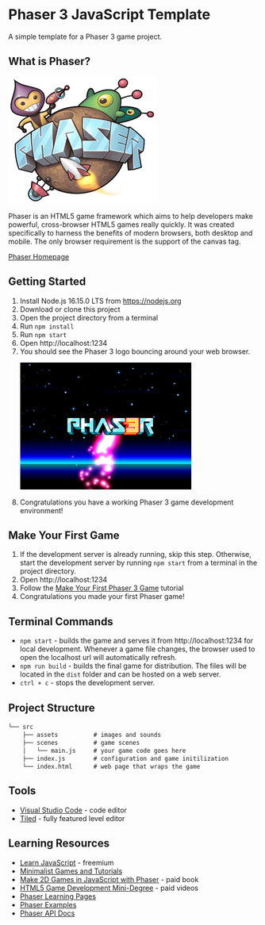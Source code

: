 # Phaser 3 JavaScript Template

A simple template for a Phaser 3 game project.

## What is Phaser?

<img src="phaser.png" height="256"/>

Phaser is an HTML5 game framework which aims to help developers make powerful, cross-browser HTML5 games really quickly. It was created specifically to harness the benefits of modern browsers, both desktop and mobile. The only browser requirement is the support of the canvas tag.

[Phaser Homepage](https://phaser.io)

## Getting Started

1. Install Node.js 16.15.0 LTS from https://nodejs.org
1. Download or clone this project
1. Open the project directory from a terminal
1. Run `npm install`
1. Run `npm start`
1. Open http://localhost:1234
1. You should see the Phaser 3 logo bouncing around your web browser.
    <p><img src="demo-screenshot.png" height="256" /></p>
1. Congratulations you have a working Phaser 3 game development environment!

## Make Your First Game
1. If the development server is already running, skip this step. Otherwise, start the development server by running `npm start` from a terminal in the project directory.
1. Open http://localhost:1234
1. Follow the [Make Your First Phaser 3 Game](./tutorial/index.md) tutorial
1. Congratulations you made your first Phaser game!

## Terminal Commands

- `npm start` - builds the game and serves it from http://localhost:1234 for local development. Whenever a game file changes, the browser used to open the localhost url will automatically refresh.
- `npm run build` - builds the final game for distribution. The files will be located in the `dist` folder and can be hosted on a web server.
- `ctrl + c` - stops the development server.

## Project Structure
```
└── src
    ├── assets          # images and sounds
    ├── scenes          # game scenes
    │   └── main.js     # your game code goes here
    ├── index.js        # configuration and game initilization
    └── index.html      # web page that wraps the game
```

## Tools
- [Visual Studio Code](https://code.visualstudio.com/) - code editor
- [Tiled](https://www.mapeditor.org/) - fully featured level editor

## Learning Resources
- [Learn JavaScript](https://www.sololearn.com/learning/1024) - freemium
- [Minimalist Games and Tutorials](https://www.lessmilk.com/)
- [Make 2D Games in JavaScript with Phaser](https://thomaspalef.gumroad.com/l/make-2d-games) - paid book
- [HTML5 Game Development Mini-Degree](https://academy.zenva.com/product/html5-game-phaser-mini-degree/) - paid videos
- [Phaser Learning Pages](https://phaser.io/learn)
- [Phaser Examples](https://phaser.io/examples/v3)
- [Phaser API Docs](https://newdocs.phaser.io/docs/3.55.2)